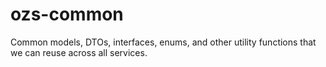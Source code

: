 # ozs-common
Common models, DTOs, interfaces, enums, and other utility functions that we can reuse across all services.
